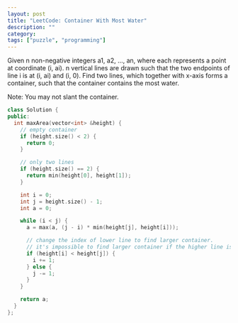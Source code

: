 ```yaml
---
layout: post
title: "LeetCode: Container With Most Water"
description: ""
category:
tags: ["puzzle", "programming"]
---
```


Given n non-negative integers a1, a2, ..., an, where each represents a point at coordinate (i, ai). n vertical lines are drawn such that the two endpoints of line i is at (i, ai) and (i, 0). Find two lines, which together with x-axis forms a container, such that the container contains the most water.

Note: You may not slant the container.

~~~ cpp
class Solution {
public:
  int maxArea(vector<int> &height) {
    // empty container
    if (height.size() < 2) {
      return 0;
    }

    // only two lines
    if (height.size() == 2) {
      return min(height[0], height[1]);
    }

    int i = 0;
    int j = height.size() - 1;
    int a = 0;

    while (i < j) {
      a = max(a, (j - i) * min(height[j], height[i]));

      // change the index of lower line to find larger container.
      // it's impossible to find larger container if the higher line is changed.
      if (height[i] < height[j]) {
        i += 1;
      } else {
        j -= 1;
      }
    }

    return a;
  }
};
~~~
